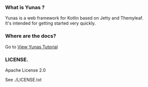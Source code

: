 ### What is Yunas ?
Yunas is a web framework for Kotlin based on Jetty and Themyleaf.    
It's intended for getting started very quickly.

### Where are the docs?

Go to [View Yunas Tutorial](http://yunaskotlin.org)

### LICENSE.
Apache License 2.0  

See ./LICENSE.txt
